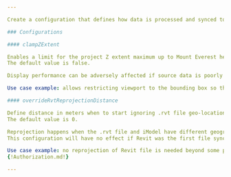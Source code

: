 ```yaml
---

Create a configuration that defines how data is processed and synced to iModels in the specific iModel.

### Configurations

#### clampZExtent

Enables a limit for the project Z extent maximum up to Mount Everest height (i.e.8849 meters). Works only when project extent in XY direction is defined for iModel.
The default value is false.

Display performance can be adversely affected if source data is poorly aligned or contains elements far from the project's physical location. If files cannot be corrected, this configuration would help viewers to restrict the Z extent.

Use case example: allows restricting viewport to the bounding box so that any arbitrary geometry far away from the actual design does not impact fitting the model to the viewport.

#### overrideRvtReprojectionDistance

Define distance in meters when to start ignoring .rvt file geo-location data and reprojecting graphics based on local iModel coordinates.
The default value is 0.

Reprojection happens when the .rvt file and iModel have different geographic coordinate systems. If the distance between both GCS is bigger than the number provided with the flag, reprojection will be skipped, and no errors will be reported. Otherwise, reprojection will be applied.
This configuration will have no effect if Revit was the first file synchronized to an empty iModel.

Use case example: no reprojection of Revit file is needed beyond some pre-defined radius.
{!Authorization.md!}

---
```


